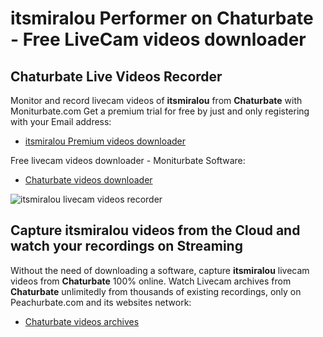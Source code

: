# itsmiralou Performer on Chaturbate - Free LiveCam videos downloader

## Chaturbate Live Videos Recorder

Monitor and record livecam videos of **itsmiralou** from **Chaturbate** with Moniturbate.com
Get a premium trial for free by just and only registering with your Email address:
* [itsmiralou Premium videos downloader](https://moniturbate.com/request-demo-licence-key.html)

Free livecam videos downloader - Moniturbate Software:
* [Chaturbate videos downloader](https://moniturbate.com/moniturbate-download-software.html)

![itsmiralou livecam videos recorder](https://peachurnet.com/templates/moniturbate-software.png)


## Capture itsmiralou videos from the Cloud and watch your recordings on Streaming

Without the need of downloading a software, capture **itsmiralou** livecam videos from **Chaturbate** 100% online.
Watch Livecam archives from **Chaturbate** unlimitedly from thousands of existing recordings, only on Peachurbate.com and its websites network:
* [Chaturbate videos archives](https://peachurnet.com/)